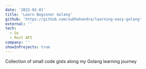 ```yaml
---
date: '2022-02-01'
title: 'Learn Beginner Golang'
github: 'https://github.com/subhahandra/learning-easy-golang'
external: ''
tech:
  - Go
  - Rest API
company: ''
showInProjects: true
---
```


Collection of small code gists along my Golang learning journey